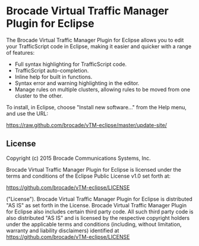 Brocade Virtual Traffic Manager Plugin for Eclipse
==================================================

The Brocade Virtual Traffic Manager Plugin for Eclipse allows you to edit your
TrafficScript code in Eclipse, making it easier and quicker with a range of
features:

 * Full syntax highlighting for TrafficScript code.
 * TrafficScript auto-completion.
 * Inline help for built in functions.
 * Syntax error and warning highlighting in the editor.
 * Manage rules on multiple clusters, allowing rules to be moved from one 
   cluster to the other.

To install, in Eclipse, choose "Install new software..." from the Help menu,
and use the URL:

https://raw.github.com/brocade/vTM-eclipse/master/update-site/

License
-------

Copyright (c) 2015 Brocade Communications Systems, Inc.

Brocade Virtual Traffic Manager Plugin for Eclipse is licensed
under the terms and conditions of the Eclipse Public License v1.0 set
forth at:

   https://github.com/brocade/vTM-eclipse/LICENSE

("License"). Brocade Virtual Traffic Manager Plugin for Eclipse is
distributed "AS IS" as set forth in the License.  Brocade Virtual Traffic
Manager Plugin for Eclipse also includes certain third party code.
All such third party code is also distributed "AS IS" and is licensed
by the respective copyright holders under the applicable terms and conditions
(including, without limitation, warranty and liability disclaimers) identified
at https://github.com/brocade/vTM-eclipse/LICENSE
